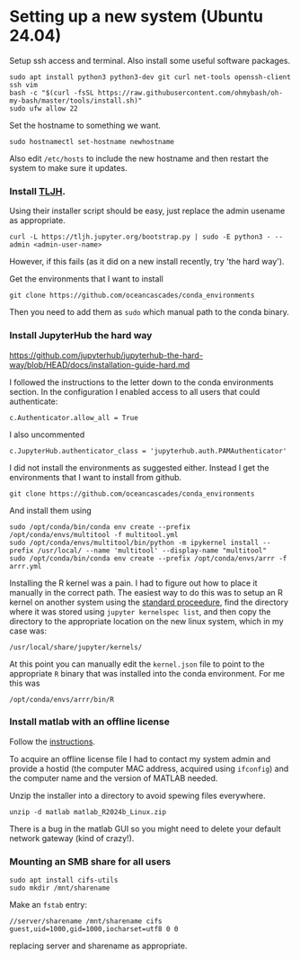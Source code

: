 # Setting up a new system (Ubuntu 24.04)

Setup ssh access and terminal. Also install some useful software packages. 

```
sudo apt install python3 python3-dev git curl net-tools openssh-client ssh vim
bash -c "$(curl -fsSL https://raw.githubusercontent.com/ohmybash/oh-my-bash/master/tools/install.sh)"
sudo ufw allow 22
```

Set the hostname to something we want.

```
sudo hostnamectl set-hostname newhostname
```

Also edit `/etc/hosts` to include the new hostname and then restart the system to make sure it updates. 

### Install [TLJH](https://tljh.jupyter.org/en/latest/install/custom-server.html).

Using their installer script should be easy, just replace the admin usename as appropriate.

```
curl -L https://tljh.jupyter.org/bootstrap.py | sudo -E python3 - --admin <admin-user-name>
```

However, if this fails (as it did on a new install recently, try 'the hard way').

Get the environments that I want to install

```
git clone https://github.com/oceancascades/conda_environments
```

Then you need to add them as `sudo` which manual path to the conda binary. 

### Install JupyterHub the hard way

https://github.com/jupyterhub/jupyterhub-the-hard-way/blob/HEAD/docs/installation-guide-hard.md

I followed the instructions to the letter down to the conda environments section. In the configuration I enabled access to all users that could authenticate:

```
c.Authenticator.allow_all = True
```
I also uncommented

```
c.JupyterHub.authenticator_class = 'jupyterhub.auth.PAMAuthenticator'
```

I did not install the environments as suggested either. Instead I get the environments that I want to install from github.

```
git clone https://github.com/oceancascades/conda_environments
```

And install them using

```
sudo /opt/conda/bin/conda env create --prefix /opt/conda/envs/multitool -f multitool.yml
sudo /opt/conda/envs/multitool/bin/python -m ipykernel install --prefix /usr/local/ --name 'multitool' --display-name "multitool"
sudo /opt/conda/bin/conda env create --prefix /opt/conda/envs/arrr -f arrr.yml
```

Installing the R kernel was a pain. I had to figure out how to place it manually in the correct path. The easiest way to do this was to setup an R kernel on another system using the [standard proceedure](https://github.com/IRkernel/IRkernel), find the directory where it was stored using `jupyter kernelspec list`, and then copy the directory to the appropriate location on the new linux system, which in my case was:

```
/usr/local/share/jupyter/kernels/
```

At this point you can manually edit the `kernel.json` file to point to the appropriate `R` binary that was installed into the conda environment. For me this was

```
/opt/conda/envs/arrr/bin/R
```


### Install matlab with an offline license

Follow the [instructions](https://www.mathworks.com/help/install/ug/install-using-a-file-installation-key.html). 

To acquire an offline license file I had to contact my system admin and provide a hostid (the computer MAC address, acquired using `ifconfig`) and the computer name and the version of MATLAB needed.

Unzip the installer into a directory to avoid spewing files everywhere. 
```
unzip -d matlab matlab_R2024b_Linux.zip
```

There is a bug in the matlab GUI so you might need to delete your default network gateway (kind of crazy!). 


### Mounting an SMB share for all users

```
sudo apt install cifs-utils
sudo mkdir /mnt/sharename
```

Make an `fstab` entry:

```
//server/sharename /mnt/sharename cifs guest,uid=1000,gid=1000,iocharset=utf8 0 0
```

replacing server and sharename as appropriate.
